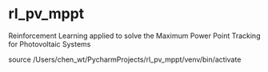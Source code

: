 # rl_pv_mppt
Reinforcement Learning applied to solve the Maximum Power Point Tracking for Photovoltaic Systems


source /Users/chen_wt/PycharmProjects/rl_pv_mppt/venv/bin/activate
